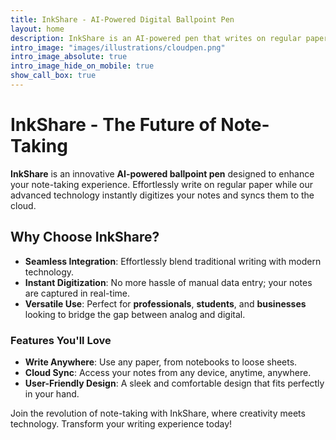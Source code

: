 ```yaml
---
title: InkShare - AI-Powered Digital Ballpoint Pen
layout: home
description: InkShare is an AI-powered pen that writes on regular paper and instantly digitizes notes to the cloud.
intro_image: "images/illustrations/cloudpen.png"
intro_image_absolute: true
intro_image_hide_on_mobile: true
show_call_box: true
---
```


# InkShare - The Future of Note-Taking

**InkShare** is an innovative **AI-powered ballpoint pen** designed to enhance your note-taking experience. Effortlessly write on regular paper while our advanced technology instantly digitizes your notes and syncs them to the cloud.

## Why Choose InkShare?

- **Seamless Integration**: Effortlessly blend traditional writing with modern technology.
- **Instant Digitization**: No more hassle of manual data entry; your notes are captured in real-time.
- **Versatile Use**: Perfect for **professionals**, **students**, and **businesses** looking to bridge the gap between analog and digital.

### Features You'll Love

- **Write Anywhere**: Use any paper, from notebooks to loose sheets.
- **Cloud Sync**: Access your notes from any device, anytime, anywhere.
- **User-Friendly Design**: A sleek and comfortable design that fits perfectly in your hand.

Join the revolution of note-taking with InkShare, where creativity meets technology. Transform your writing experience today!
